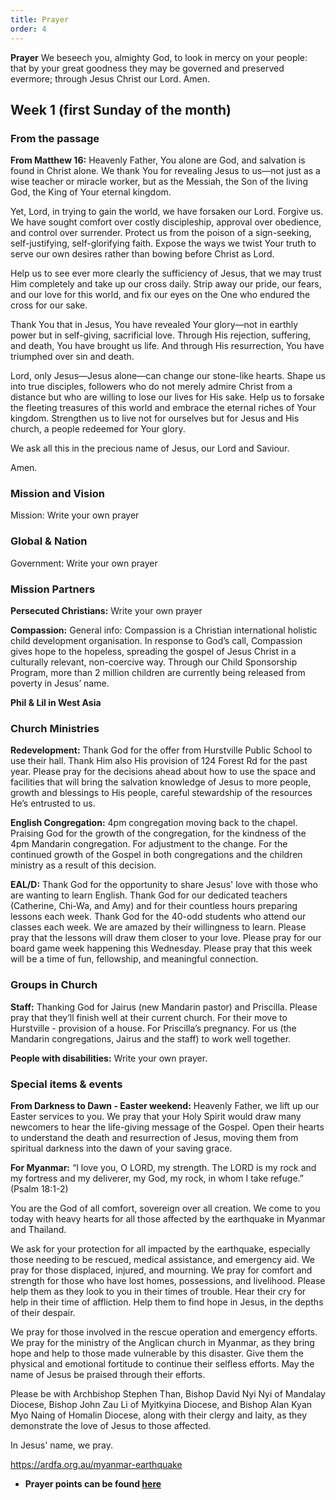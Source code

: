 ```yaml
---
title: Prayer
order: 4
---
```

**Prayer**
We beseech you, almighty God, to look in mercy on your people: that by your great goodness they may be governed and preserved evermore; through Jesus Christ our Lord. Amen.



## Week 1 (first Sunday of the month)

### From the passage ###
**From Matthew 16:**
Heavenly Father,
You alone are God, and salvation is found in Christ alone. We thank You for revealing Jesus to us—not just as a wise teacher or miracle worker, but as the Messiah, the Son of the living God, the King of Your eternal kingdom. 

Yet, Lord, in trying to gain the world, we have forsaken our Lord. Forgive us. We have sought comfort over costly discipleship, approval over obedience, and control over surrender. Protect us from the poison of a sign-seeking, self-justifying, self-glorifying faith. Expose the ways we twist Your truth to serve our own desires rather than bowing before Christ as Lord. 

Help us to see ever more clearly the sufficiency of Jesus, that we may trust Him completely and take up our cross daily. Strip away our pride, our fears, and our love for this world, and fix our eyes on the One who endured the cross for our sake. 

Thank You that in Jesus, You have revealed Your glory—not in earthly power but in self-giving, sacrificial love. Through His rejection, suffering, and death, You have brought us life. And through His resurrection, You have triumphed over sin and death. 

Lord, only Jesus—Jesus alone—can change our stone-like hearts. Shape us into true disciples, followers who do not merely admire Christ from a distance but who are willing to lose our lives for His sake. Help us to forsake the fleeting treasures of this world and embrace the eternal riches of Your kingdom. Strengthen us to live not for ourselves but for Jesus and His church, a people redeemed for Your glory. 

We ask all this in the precious name of Jesus, our Lord and Saviour. 

Amen. 

### Mission and Vision ###
Mission: Write your own prayer
  
### Global & Nation ###
Government: Write your own prayer

### Mission Partners ###
**Persecuted Christians:** Write your own prayer

**Compassion:** General info:
Compassion is a Christian international holistic child development organisation. In response to God’s call, Compassion gives hope to the hopeless, spreading the gospel of Jesus Christ in a culturally relevant, non-coercive way. Through our Child Sponsorship Program, more than 2 million children are currently being released from poverty in Jesus’ name. 

**Phil & Lil in West Asia**

### Church Ministries ###
**Redevelopment:** Thank God for the offer from Hurstville Public School to use their hall. Thank Him also His provision of 124 Forest Rd for the past year.  Please pray for the decisions ahead about how to use the space and facilities that will bring the salvation knowledge of Jesus to more people, growth and blessings to His people, careful stewardship of the resources He’s entrusted to us. 

**English Congregation:** 4pm congregation moving back to the chapel. Praising God for the growth of the congregation, for the kindness of the 4pm Mandarin congregation. For adjustment to the change. For the continued growth of the Gospel in both congregations and the children ministry as a result of this decision. 

**EAL/D:** Thank God for the opportunity to share Jesus' love with those who are wanting to learn English.
Thank God for our dedicated teachers (Catherine, Chi-Wa, and Amy) and for their countless hours preparing lessons each week. Thank God for the 40-odd students who attend our classes each week. We are amazed by their willingness to learn. Please pray that the lessons will draw them closer to your love. Please pray for our board game week happening this Wednesday. Please pray that this week will be a time of fun, fellowship, and meaningful connection.

### Groups in Church ###
**Staff:** Thanking God for Jairus (new Mandarin pastor) and Priscilla. Please pray that they’ll finish well at their current church. For their move to Hurstville - provision of a house. For Priscilla’s pregnancy. For us (the Mandarin congregations, Jairus and the staff) to work well together. 

**People with disabilities:** Write your own prayer.


### Special items & events ###
**From Darkness to Dawn - Easter weekend:**
Heavenly Father, we lift up our Easter services to you. We pray that your Holy Spirit would draw many newcomers to hear the life-giving message of the Gospel. Open their hearts to understand the death and resurrection of Jesus, moving them from spiritual darkness into the dawn of your saving grace. 

**For Myanmar:** “I love you, O LORD, my strength. The LORD is my rock and my fortress and my deliverer, my God, my rock, in whom I take refuge.” (Psalm 18:1-2) 

You are the God of all comfort, sovereign over all creation. We come to you today with heavy hearts for all those affected by the earthquake in Myanmar and Thailand. 

We ask for your protection for all impacted by the earthquake, especially those needing to be rescued, medical assistance, and emergency aid. We pray for those displaced, injured, and mourning. We pray for comfort and strength for those who have lost homes, possessions, and livelihood. Please help them as they look to you in their times of trouble. Hear their cry for help in their time of affliction. Help them to find hope in Jesus, in the depths of their despair. 

We pray for those involved in the rescue operation and emergency efforts. We pray for the ministry of the Anglican church in Myanmar, as they bring hope and help to those made vulnerable by this disaster. Give them the physical and emotional fortitude to continue their selfless efforts. May the name of Jesus be praised through their efforts. 

Please be with Archbishop Stephen Than, Bishop David Nyi Nyi of Mandalay Diocese, Bishop John Zau Li of Myitkyina Diocese, and Bishop Alan Kyan Myo Naing of Homalin Diocese, along with their clergy and laity, as they demonstrate the love of Jesus to those affected. 

In Jesus' name, we pray. 

https://ardfa.org.au/myanmar-earthquake



- **Prayer points can be found [here](https://stgeorgeshurstville.org.au/prayer)**
